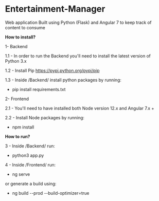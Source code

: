 # Entertainment-Manager

Web application Built using Python (Flask) and Angular 7 to keep track of content to consume

**How to install?**

1- Backend 

1.1 - In order to run the Backend you'll need to install the latest version of Python 3.x

1.2 - Install Pip https://pypi.python.org/pypi/pip

1.3 - Inside /Backend/ install python packages by running:

  * pip install requirements.txt
  
2- Frontend 

2.1 - You'll need to have installed both Node version 12.x and Angular 7.x +

2.2 - Install Node packages by running:

  * npm install
  
**How to run?**

3 - Inside /Backend/ run:

   * python3 app.py

4 - Inside /Frontend/ run:

   * ng serve 
   
   or generate a build using:
   
   * ng build --prod --build-optimizer=true




  
  


